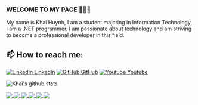 ### WELCOME TO MY PAGE 👋👋👋
My name is Khai Huynh, I am a student majoring in Information Technology, I am a .NET programmer. I am passionate about technology and am striving to become a professional developer in this field.<br>

## 📫 How to reach me: 

[![Linkedin](https://i.sstatic.net/gVE0j.png) LinkedIn](https://www.linkedin.com/in/huynhngo/) 
[![GitHub](https://i.sstatic.net/tskMh.png) GitHub](https://github.com/ngokhaihuynh) 
[![Youtube](https://github.com/uvipen/introduction/blob/main/Youtube.png) Youtube](https://www.youtube.com/@NgoHuynh980)

![Khai's github stats](https://github-readme-stats.vercel.app/api?username=ngokhaihuynh&show_icons=true&theme=tokyonight&hide=contribs,prs,issues)

<a href="https://github.com/ngokhaihuynh/Web-Job">
  <img align="center" src="https://github-readme-stats.vercel.app/api/pin/?username=ngokhaihuynh&repo=Web-Job&theme=radical" />
</a>    

<a href="https://github.com/ngokhaihuynh/Web-Travel-.NET-Core">
  <img align="center" src="https://github-readme-stats.vercel.app/api/pin/?username=ngokhaihuynh&repo=Web-Travel-.NET-Core&theme=merko" />
</a>

<a href="https://github.com/ngokhaihuynh/Template-Job">
  <img align="center" src="https://github-readme-stats.vercel.app/api/pin/?username=ngokhaihuynh&repo=Template-Job&theme=gruvbox" />
</a>    

<a href="https://github.com/ngokhaihuynh/WinForm">
  <img align="center" src="https://github-readme-stats.vercel.app/api/pin/?username=ngokhaihuynh&repo=WinForm&theme=dark" />
</a>

<a href="https://github.com/ngokhaihuynh/Template-Vegetable">
  <img align="center" src="https://github-readme-stats.vercel.app/api/pin/?username=ngokhaihuynh&repo=Template-Vegetable&theme=onedark" />
</a>    

<a href="https://github.com/ngokhaihuynh/DHA-Travel">
  <img align="center" src="https://github-readme-stats.vercel.app/api/pin/?username=ngokhaihuynh&repo=DHA-Travel&theme=cobalt" />
</a>
